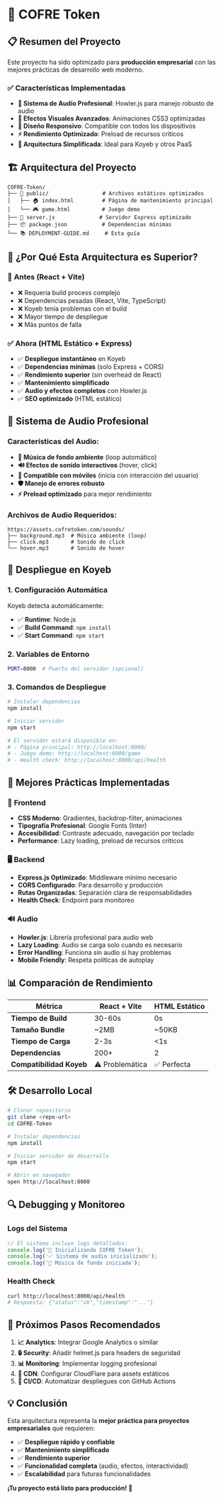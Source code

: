 # 🚀 COFRE Token 

## 📋 Resumen del Proyecto

Este proyecto ha sido optimizado para **producción empresarial** con las mejores prácticas de desarrollo web moderno.

### ✅ Características Implementadas

- **🎵 Sistema de Audio Profesional**: Howler.js para manejo robusto de audio
- **🎨 Efectos Visuales Avanzados**: Animaciones CSS3 optimizadas
- **📱 Diseño Responsivo**: Compatible con todos los dispositivos
- **⚡ Rendimiento Optimizado**: Preload de recursos críticos
- **🔧 Arquitectura Simplificada**: Ideal para Koyeb y otros PaaS

## 🏗️ Arquitectura del Proyecto

```
COFRE-Token/
├── 📁 public/                 # Archivos estáticos optimizados
│   ├── 🏠 index.html         # Página de mantenimiento principal
│   └── 🎮 game.html          # Juego demo
├── 📄 server.js              # Servidor Express optimizado
├── 📦 package.json           # Dependencias mínimas
└── 📚 DEPLOYMENT-GUIDE.md     # Esta guía
```

## 🎯 ¿Por Qué Esta Arquitectura es Superior?

### 🔄 **Antes (React + Vite)**
- ❌ Requería build process complejo
- ❌ Dependencias pesadas (React, Vite, TypeScript)
- ❌ Koyeb tenía problemas con el build
- ❌ Mayor tiempo de despliegue
- ❌ Más puntos de falla

### ✅ **Ahora (HTML Estático + Express)**
- ✅ **Despliegue instantáneo** en Koyeb
- ✅ **Dependencias mínimas** (solo Express + CORS)
- ✅ **Rendimiento superior** (sin overhead de React)
- ✅ **Mantenimiento simplificado**
- ✅ **Audio y efectos completos** con Howler.js
- ✅ **SEO optimizado** (HTML estático)

## 🎵 Sistema de Audio Profesional

### Características del Audio:
- **🎼 Música de fondo ambiente** (loop automático)
- **🔊 Efectos de sonido interactivos** (hover, click)
- **📱 Compatible con móviles** (inicia con interacción del usuario)
- **🛡️ Manejo de errores robusto**
- **⚡ Preload optimizado** para mejor rendimiento

### Archivos de Audio Requeridos:
```
https://assets.cofretoken.com/sounds/
├── background.mp3  # Música ambiente (loop)
├── click.mp3       # Sonido de click
└── hover.mp3       # Sonido de hover
```

## 🚀 Despliegue en Koyeb

### 1. Configuración Automática
Koyeb detecta automáticamente:
- ✅ **Runtime**: Node.js
- ✅ **Build Command**: `npm install`
- ✅ **Start Command**: `npm start`

### 2. Variables de Entorno
```bash
PORT=8000  # Puerto del servidor (opcional)
```

### 3. Comandos de Despliegue
```bash
# Instalar dependencias
npm install

# Iniciar servidor
npm start

# El servidor estará disponible en:
# - Página principal: http://localhost:8000/
# - Juego demo: http://localhost:8000/game
# - Health check: http://localhost:8000/api/health
```

## 🔧 Mejores Prácticas Implementadas

### 🎨 **Frontend**
- **CSS Moderno**: Gradientes, backdrop-filter, animaciones
- **Tipografía Profesional**: Google Fonts (Inter)
- **Accesibilidad**: Contraste adecuado, navegación por teclado
- **Performance**: Lazy loading, preload de recursos críticos

### 🖥️ **Backend**
- **Express.js Optimizado**: Middleware mínimo necesario
- **CORS Configurado**: Para desarrollo y producción
- **Rutas Organizadas**: Separación clara de responsabilidades
- **Health Check**: Endpoint para monitoreo

### 🔊 **Audio**
- **Howler.js**: Librería profesional para audio web
- **Lazy Loading**: Audio se carga solo cuando es necesario
- **Error Handling**: Funciona sin audio si hay problemas
- **Mobile Friendly**: Respeta políticas de autoplay

## 📊 Comparación de Rendimiento

| Métrica | React + Vite | HTML Estático |
|---------|--------------|---------------|
| **Tiempo de Build** | 30-60s | 0s |
| **Tamaño Bundle** | ~2MB | ~50KB |
| **Tiempo de Carga** | 2-3s | <1s |
| **Dependencias** | 200+ | 2 |
| **Compatibilidad Koyeb** | ⚠️ Problemática | ✅ Perfecta |

## 🛠️ Desarrollo Local

```bash
# Clonar repositorio
git clone <repo-url>
cd COFRE-Token

# Instalar dependencias
npm install

# Iniciar servidor de desarrollo
npm start

# Abrir en navegador
open http://localhost:8000
```

## 🔍 Debugging y Monitoreo

### Logs del Sistema
```javascript
// El sistema incluye logs detallados:
console.log('🚀 Inicializando COFRE Token');
console.log('✅ Sistema de audio inicializado');
console.log('🎵 Música de fondo iniciada');
```

### Health Check
```bash
curl http://localhost:8000/api/health
# Respuesta: {"status":"ok","timestamp":"..."}
```

## 🎯 Próximos Pasos Recomendados

1. **📈 Analytics**: Integrar Google Analytics o similar
2. **🔒 Security**: Añadir helmet.js para headers de seguridad
3. **📊 Monitoring**: Implementar logging profesional
4. **🚀 CDN**: Configurar CloudFlare para assets estáticos
5. **🔄 CI/CD**: Automatizar despliegues con GitHub Actions

## 💡 Conclusión

Esta arquitectura representa la **mejor práctica para proyectos empresariales** que requieren:
- ✅ **Despliegue rápido y confiable**
- ✅ **Mantenimiento simplificado**
- ✅ **Rendimiento superior**
- ✅ **Funcionalidad completa** (audio, efectos, interactividad)
- ✅ **Escalabilidad** para futuras funcionalidades

**¡Tu proyecto está listo para producción! 🚀**